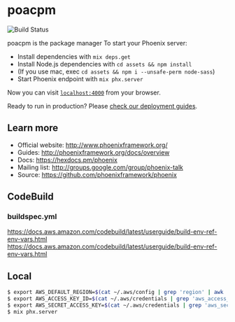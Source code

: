 # poacpm
![Build Status](https://codebuild.ap-northeast-1.amazonaws.com/badges?uuid=eyJlbmNyeXB0ZWREYXRhIjoiUHVPOUZFL1E4a3ltVk44eW1xbTY1WGhRSUNhbzFkRW9Xa2g0bjBDalN1OUhidEJVb0JzS1A1YnBUYnU3QitOSkxVV1d6NDhHVC94UlNDNEEwVGpFNjZFPSIsIml2UGFyYW1ldGVyU3BlYyI6IkpHOXc0L3U2aXp2M0FpN3AiLCJtYXRlcmlhbFNldFNlcmlhbCI6MX0%3D&branch=master)

poacpm is the package manager
To start your Phoenix server:

  * Install dependencies with `mix deps.get`
  * Install Node.js dependencies with `cd assets && npm install`
  * (If you use mac, exec `cd assets && npm i --unsafe-perm node-sass`)
  * Start Phoenix endpoint with `mix phx.server`

Now you can visit [`localhost:4000`](http://localhost:4000) from your browser.

Ready to run in production? Please [check our deployment guides](http://www.phoenixframework.org/docs/deployment).

## Learn more

  * Official website: http://www.phoenixframework.org/
  * Guides: http://phoenixframework.org/docs/overview
  * Docs: https://hexdocs.pm/phoenix
  * Mailing list: http://groups.google.com/group/phoenix-talk
  * Source: https://github.com/phoenixframework/phoenix

## CodeBuild
### buildspec.yml
https://docs.aws.amazon.com/codebuild/latest/userguide/build-env-ref-env-vars.html
https://docs.aws.amazon.com/codebuild/latest/userguide/build-env-ref-env-vars.html

## Local
```bash
$ export AWS_DEFAULT_REGION=$(cat ~/.aws/config | grep 'region' | awk '{printf $3}')
$ export AWS_ACCESS_KEY_ID=$(cat ~/.aws/credentials | grep 'aws_access_key_id' | awk '{printf $3}')
$ export AWS_SECRET_ACCESS_KEY=$(cat ~/.aws/credentials | grep 'aws_secret_access_key' | awk '{printf $3}')
$ mix phx.server
```
